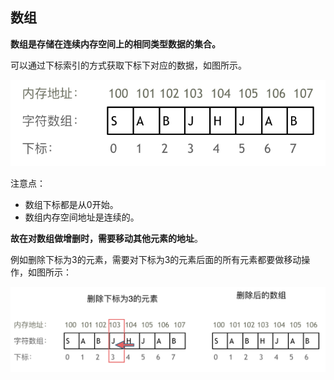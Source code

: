 ## 数组

**数组是存储在连续内存空间上的相同类型数据的集合。**

可以通过下标索引的方式获取下标下对应的数据，如图所示。

![算法通关数组](../img/算法通关数组.png)

注意点：

- 数组下标都是从0开始。
- 数组内存空间地址是连续的。

**故在对数组做增删时，需要移动其他元素的地址**。

[^⚠️]: 数组的元素是通过覆盖来达到删除的目的。

例如删除下标为3的元素，需要对下标为3的元素后面的所有元素都要做移动操作，如图所示：

![算法通关数组](../img/算法通关数组1.png)